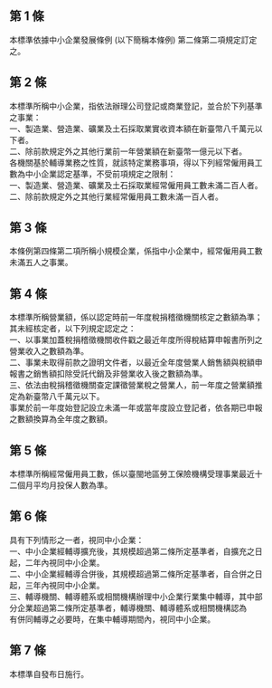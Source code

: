第 1 條
-------
本標準依據中小企業發展條例 (以下簡稱本條例) 第二條第二項規定訂定  
之。

第 2 條
-------
本標準所稱中小企業，指依法辦理公司登記或商業登記，並合於下列基準  
之事業：  
一、製造業、營造業、礦業及土石採取業實收資本額在新臺幣八千萬元以  
    下者。  
二、除前款規定外之其他行業前一年營業額在新臺幣一億元以下者。  
各機關基於輔導業務之性質，就該特定業務事項，得以下列經常僱用員工  
數為中小企業認定基準，不受前項規定之限制：  
一、製造業、營造業、礦業及土石採取業經常僱用員工數未滿二百人者。  
二、除前款規定外之其他行業經常僱用員工數未滿一百人者。

第 3 條
-------
本條例第四條第二項所稱小規模企業，係指中小企業中，經常僱用員工數  
未滿五人之事業。

第 4 條
-------
本標準所稱營業額，係以認定時前一年度稅捐稽徵機關核定之數額為準；  
其未經核定者，以下列規定認定之：  
一、以事業加蓋稅捐稽徵機關收件戳之最近年度所得稅結算申報書所列之  
    營業收入之數額為準。  
二、事業未取得前款之證明文件者，以最近全年度營業人銷售額與稅額申  
    報書之銷售額扣除受託代銷及非營業收入後之數額為準。  
三、依法由稅捐稽徵機關查定課徵營業稅之營業人，前一年度之營業額推  
    定為新臺幣八千萬元以下。  
事業於前一年度始登記設立未滿一年或當年度設立登記者，依各期已申報  
之數額換算為全年度之數額。

第 5 條
-------
本標準所稱經常僱用員工數，係以臺閩地區勞工保險機構受理事業最近十  
二個月平均月投保人數為準。

第 6 條
-------
具有下列情形之一者，視同中小企業：  
一、中小企業經輔導擴充後，其規模超過第二條所定基準者，自擴充之日  
    起，二年內視同中小企業。  
二、中小企業經輔導合併後，其規模超過第二條所定基準者，自合併之日  
    起，三年內視同中小企業。  
三、輔導機關、輔導體系或相關機構辦理中小企業行業集中輔導，其中部  
    分企業超過第二條所定基準者，輔導機關、輔導體系或相關機構認為  
    有併同輔導之必要時，在集中輔導期間內，視同中小企業。

第 7 條
-------
本標準自發布日施行。

